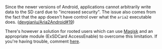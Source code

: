 Since the newer versions of Android, applications cannot arbitrarily write data to the SD card due to "increased security". The issue also comes from the fact that the app doesn't have control over what the `aria2` executable does. ([devgianlu/Aria2Android#19](https://github.com/devgianlu/Aria2Android/issues/19))

There's however a solution for rooted users which can use [Magisk](https://www.xda-developers.com/what-is-magisk/) and an appropriate module (ExSDCard AccessEnable) to overcome this limitation. If you're having trouble, comment [here](https://github.com/devgianlu/Aria2App/issues/70).